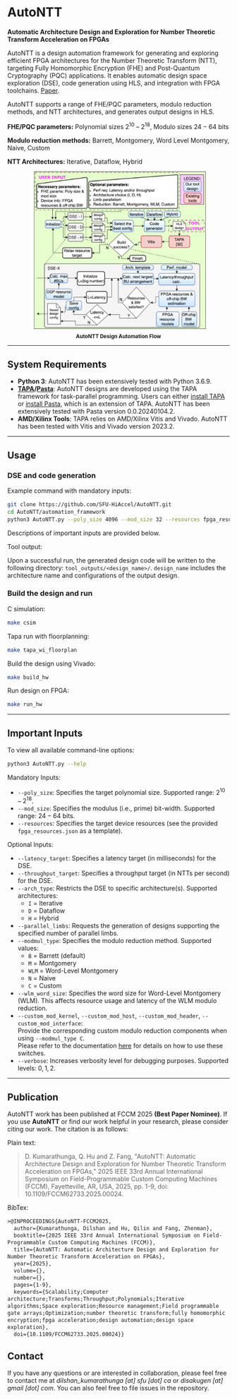 # AutoNTT

**Automatic Architecture Design and Exploration for Number Theoretic Transform Acceleration on FPGAs**

AutoNTT is a design automation framework for generating and exploring efficient FPGA architectures for the Number Theoretic Transform (NTT), targeting Fully Homomorphic Encryption (FHE) and Post-Quantum Cryptography (PQC) applications. It enables automatic design space exploration (DSE), code generation using HLS, and integration with FPGA toolchains. [Paper](https://ieeexplore.ieee.org/document/11008967). 

AutoNTT supports a range of FHE/PQC parameters, modulo reduction methods, and NTT architectures, and generates output designs in HLS.

**FHE/PQC parameters:** Polynomial sizes $2^{10}$ – $2^{18}$, Modulo sizes $24 - 64$ bits

**Modulo reduction methods:** Barrett, Montgomery, Word Level Montgomery, Naive, Custom

**NTT Architectures:** Iterative, Dataflow, Hybrid


<div align="center">
  <img src="images/DSE_flowchart.png" alt="Diagram" width="400"/><br>
  <sub><b>AutoNTT Design Automation Flow</b></sub>
</div>

---

## System Requirements

- **Python 3**: AutoNTT has been extensively tested with Python 3.6.9.
- **[TAPA](https://github.com/UCLA-VAST/tapa)/[Pasta](https://github.com/SFU-HiAccel/pasta)**: AutoNTT designs are developed using the TAPA framework for task-parallel programming. Users can either [install TAPA](https://tapa.readthedocs.io/en/main/user/installation.html) or [install Pasta](https://github.com/SFU-HiAccel/pasta#installation), which is an extension of TAPA. AutoNTT has been extensively tested with Pasta version 0.0.20240104.2.
- **AMD/Xilinx Tools**: TAPA relies on AMD/Xilinx Vitis and Vivado. AutoNTT has been tested with Vitis and Vivado version 2023.2.

---

## Usage

### DSE and code generation

Example command with mandatory inputs:

```bash
git clone https://github.com/SFU-HiAccel/AutoNTT.git
cd AutoNTT/automation_framework
python3 AutoNTT.py --poly_size 4096 --mod_size 32 --resources fpga_resources.json
```
Descriptions of important inputs are provided below.

Tool output:

Upon a successful run, the generated design code will be written to the following directory: `tool_outputs/<design_name>/`. `design_name` includes the architecture name and configurations of the output design.

### Build the design and run

C simulation:

```bash
make csim
```
Tapa run with floorplanning:

```bash
make tapa_wi_floorplan
```

Build the design using Vivado:

```bash
make build_hw
```

Run design on FPGA:

```bash
make run_hw
```

---

## Important Inputs

To view all available command-line options:

```bash
python3 AutoNTT.py --help
```

Mandatory Inputs:

- `--poly_size`: Specifies the target polynomial size. Supported range: $2^{10}$ – $2^{18}$.  
- `--mod_size`: Specifies the modulus (i.e., prime) bit-width. Supported range: $24 - 64$ bits.  
- `--resources`: Specifies the target device resources (see the provided `fpga_resources.json` as a template).  

Optional Inputs:

- `--latency_target`: Specifies a latency target (in milliseconds) for the DSE.
- `--throughput_target`: Specifies a throughput target (in NTTs per second) for the DSE.
- `--arch_type`: Restricts the DSE to specific architecture(s). Supported architectures:
  - `I` = Iterative
  - `D` = Dataflow
  - `H` = Hybrid
- `--parallel_limbs`: Requests the generation of designs supporting the specified number of parallel limbs.  
- `--modmul_type`: Specifies the modulo reduction method. Supported values:
  - `B` = Barrett (default)  
  - `M` = Montgomery  
  - `WLM` = Word-Level Montgomery  
  - `N` = Naive  
  - `C` = Custom  
- `--wlm_word_size`: Specifies the word size for Word-Level Montgomery (WLM). This affects resource usage and latency of the WLM modulo reduction.  
- `--custom_mod_kernel`, `--custom_mod_host`, `--custom_mod_header`, `--custom_mod_interface`:  
  Provide the corresponding custom modulo reduction components when using `--modmul_type C`.  
  Please refer to the documentation [here](https://github.com/SFU-HiAccel/AutoNTT/tree/main/examples/modmul_types/custom_reductions) for details on how to use these switches.  
- `--verbose`: Increases verbosity level for debugging purposes. Supported levels: $0,1,2$.

---

## Publication

AutoNTT work has been published at FCCM 2025 **(Best Paper Nominee)**. If you use **AutoNTT** or find our work helpful in your research, please consider citing our work. The citation is as follows:

Plain text:
> D. Kumarathunga, Q. Hu and Z. Fang, "AutoNTT: Automatic Architecture Design and Exploration for Number Theoretic Transform Acceleration on FPGAs," 2025 IEEE 33rd Annual International Symposium on Field-Programmable Custom Computing Machines (FCCM), Fayetteville, AR, USA, 2025, pp. 1-9, doi: 10.1109/FCCM62733.2025.00024.

BibTex:
```
>@INPROCEEDINGS{AutoNTT-FCCM2025,
  author={Kumarathunga, Dilshan and Hu, Qilin and Fang, Zhenman},
  booktitle={2025 IEEE 33rd Annual International Symposium on Field-Programmable Custom Computing Machines (FCCM)}, 
  title={AutoNTT: Automatic Architecture Design and Exploration for Number Theoretic Transform Acceleration on FPGAs}, 
  year={2025},
  volume={},
  number={},
  pages={1-9},
  keywords={Scalability;Computer architecture;Transforms;Throughput;Polynomials;Iterative algorithms;Space exploration;Resource management;Field programmable gate arrays;Optimization;number theoretic transform;fully homomorphic encryption;fpga acceleration;design automation;design space exploration},
  doi={10.1109/FCCM62733.2025.00024}}
```

## Contact

If you have any questions or are interested in collaboration, please feel free to contact me at _dilshan_kumarathunga [at] sfu [dot] ca_ or _disakugen [at] gmail [dot] com_. You can also feel free to file issues in the repository.
